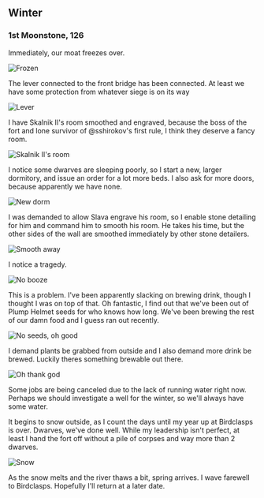 Winter
------

### 1st Moonstone, 126

Immediately, our moat freezes over.

![Frozen](http://cloud.mikeskalnik.com/image/2l2v0J053g2v/Screen%20Shot%202014-08-27%20at%206.36.55%20PM.png)

The lever connected to the front bridge has been connected. At least we have
some protection from whatever siege is on its way

![Lever](http://cloud.mikeskalnik.com/image/242L1v2H142y/Screen%20Shot%202014-08-29%20at%204.43.18%20PM.png)

I have Skalnik II's room smoothed and engraved, because the boss of the fort and
lone survivor of @sshirokov's first rule, I think they deserve a fancy room.

![Skalnik II's room](http://cloud.mikeskalnik.com/image/2s17143b081r/Screen%20Shot%202014-08-29%20at%204.44.52%20PM.png)

I notice some dwarves are sleeping poorly, so I start a new, larger dormitory,
and issue an order for a lot more beds. I also ask for more doors, because
apparently we have none.

![New dorm](http://cloud.mikeskalnik.com/image/3R3T353q0A1Y/Screen%20Shot%202014-08-29%20at%205.01.12%20PM.png)

I was demanded to allow Slava engrave his room, so I enable stone detailing for
him and command him to smooth his room. He takes his time, but the other sides
of the wall are smoothed immediately by other stone detailers.

![Smooth away](http://cloud.mikeskalnik.com/image/2N0H3f2V443W/Screen%20Shot%202014-08-29%20at%209.53.05%20PM.png)

I notice a tragedy.

![No booze](http://cloud.mikeskalnik.com/image/2d242N2t0o1h/Screen%20Shot%202014-08-29%20at%2010.04.42%20PM.png)

This is a problem. I've been apparently slacking on brewing drink, though I
thought I was on top of that. Oh fantastic, I find out that we've been out of
Plump Helmet seeds for who knows how long. We've been brewing the rest of our
damn food and I guess ran out recently.

![No seeds, oh good](http://cloud.mikeskalnik.com/image/1W1l3l0k470u/Screen%20Shot%202014-08-29%20at%2010.05.36%20PM.png)

I demand plants be grabbed from outside and I also demand more drink be brewed.
Luckily theres something brewable out there.

![Oh thank god](http://cloud.mikeskalnik.com/image/3I132a1S332d/Screen%20Shot%202014-08-29%20at%2010.09.32%20PM.png)

Some jobs are being canceled due to the lack of running water right now. Perhaps
we should investigate a well for the winter, so we'll always have some water.

It begins to snow outside, as I count the days until my year up at Birdclasps is
over. Dwarves, we've done well. While my leadership isn't perfect, at least I
hand the fort off without a pile of corpses and way more than 2 dwarves.

![Snow](http://cloud.mikeskalnik.com/image/431a2I3X1V3O/Screen%20Shot%202014-08-29%20at%2010.22.13%20PM.png)

As the snow melts and the river thaws a bit, spring arrives. I wave farewell to
Birdclasps. Hopefully I'll return at a later date.
